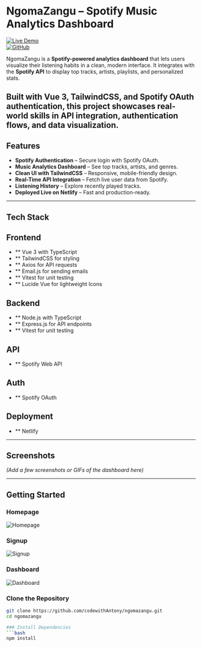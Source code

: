 # NgomaZangu – Spotify Music Analytics Dashboard  

[![Live Demo](https://img.shields.io/badge/Demo-Live-green?style=flat&logo=netlify)](https://ngomazangu.netlify.app)  
[![GitHub](https://img.shields.io/badge/Repo-codewithAntony/ngomazangu-blue?style=flat&logo=github)](https://github.com/codewithAntony/ngomazangu)  

NgomaZangu is a **Spotify-powered analytics dashboard** that lets users visualize their listening habits in a clean, modern interface. It integrates with the **Spotify API** to display top tracks, artists, playlists, and personalized stats.  

Built with **Vue 3**, **TailwindCSS**, and **Spotify OAuth authentication**, this project showcases real-world skills in API integration, authentication flows, and data visualization.
---

## Features  

- **Spotify Authentication** – Secure login with Spotify OAuth.  
- **Music Analytics Dashboard** – See top tracks, artists, and genres.  
- **Clean UI with TailwindCSS** – Responsive, mobile-friendly design.  
- **Real-Time API Integration** – Fetch live user data from Spotify.  
- **Listening History** – Explore recently played tracks.  
- **Deployed Live on Netlify** – Fast and production-ready.  

---

## Tech Stack  

## Frontend
- ** Vue 3 with TypeScript
- ** TailwindCSS for styling
- ** Axios for API requests
- ** Email.js for sending emails
- ** Vitest for unit testing
- ** Lucide Vue for lightweight Icons
## Backend
- ** Node.js with TypeScript
- ** Express.js for API endpoints
- ** Vitest for unit testing
## API
- ** Spotify Web API
## Auth
- ** Spotify OAuth
## Deployment
- ** Netlify 

---

## Screenshots  

*(Add a few screenshots or GIFs of the dashboard here)*  

---

## Getting Started  
### Homepage
![Homepage](../public/assets/ngomazanguss.png)

### Signup
![Signup](../public/assets/ngomazangusignup.png)

### Dashboard
![Dashboard](../public/assets/ngomazangudashboard.png)

### Clone the Repository  
```bash
git clone https://github.com/codewithAntony/ngomazangu.git
cd ngomazangu

### Install Dependencies  
```bash
npm install

